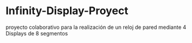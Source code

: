 <h1> Infinity-Display-Proyect </h1>


<p>proyecto colaborativo para la realización de un reloj de pared mediante 4 Displays de 8 segmentos</p>

